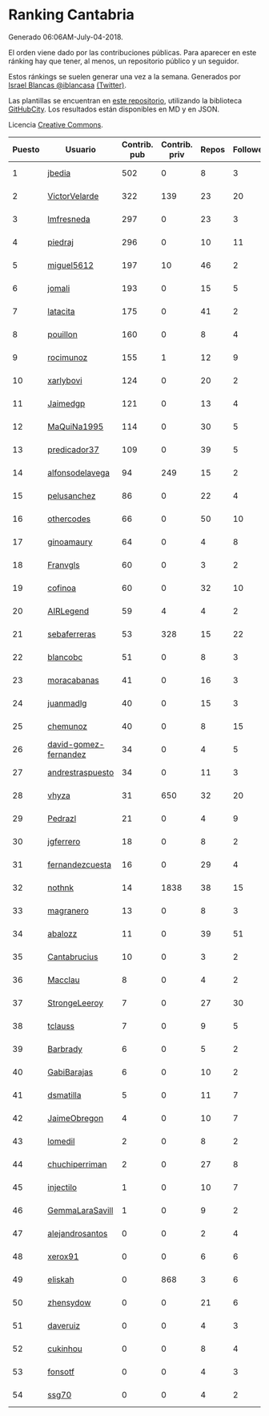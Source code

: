 # Ranking Cantabria

Generado 06:06AM-July-04-2018.

El orden viene dado por las contribuciones públicas. Para aparecer en este ránking hay que tener, al menos, un repositorio público y un seguidor.

Estos ránkings se suelen generar una vez a la semana. Generados por [Israel Blancas @iblancasa](https://github.com/iblancasa/) [(Twitter)](https://twitter.com/iblancasa).

Las plantillas se encuentran en [este repositorio](https://github.com/iblancasa/GH-Spanish-Ranking), utilizando la biblioteca [GitHubCity](https://github.com/iblancasa/GitHubCity). Los resultados están disponibles en MD y en JSON.

Licencia [Creative Commons](https://creativecommons.org/licenses/by/4.0/).

| Puesto   |  Usuario  | Contrib. pub | Contrib. priv |Repos| Followers | Desde |  Avatar  |
|----------|-----------|--------------|---------------|-----|-----------|-------|----------|
|1|[jbedia](https://github.com/jbedia)|502|0|8|3|2013-10-28|![jbedia]()|
|2|[VictorVelarde](https://github.com/VictorVelarde)|322|139|23|20|2010-10-28|![VictorVelarde]()|
|3|[lmfresneda](https://github.com/lmfresneda)|297|0|23|3|2015-06-20|![lmfresneda]()|
|4|[piedraj](https://github.com/piedraj)|296|0|10|11|2012-12-05|![piedraj]()|
|5|[miguel5612](https://github.com/miguel5612)|197|10|46|2|2016-03-29|![miguel5612]()|
|6|[jomali](https://github.com/jomali)|193|0|15|5|2012-02-01|![jomali]()|
|7|[latacita](https://github.com/latacita)|175|0|41|2|2013-05-03|![latacita]()|
|8|[pouillon](https://github.com/pouillon)|160|0|8|4|2013-09-16|![pouillon]()|
|9|[rocimunoz](https://github.com/rocimunoz)|155|1|12|9|2013-03-02|![rocimunoz]()|
|10|[xarlybovi](https://github.com/xarlybovi)|124|0|20|2|2015-10-28|![xarlybovi]()|
|11|[Jaimedgp](https://github.com/Jaimedgp)|121|0|13|4|2015-10-02|![Jaimedgp]()|
|12|[MaQuiNa1995](https://github.com/MaQuiNa1995)|114|0|30|5|2015-12-14|![MaQuiNa1995]()|
|13|[predicador37](https://github.com/predicador37)|109|0|39|5|2012-09-07|![predicador37]()|
|14|[alfonsodelavega](https://github.com/alfonsodelavega)|94|249|15|2|2014-02-06|![alfonsodelavega]()|
|15|[pelusanchez](https://github.com/pelusanchez)|86|0|22|4|2016-04-22|![pelusanchez]()|
|16|[othercodes](https://github.com/othercodes)|66|0|50|10|2013-06-25|![othercodes]()|
|17|[ginoamaury](https://github.com/ginoamaury)|64|0|4|8|2016-09-06|![ginoamaury]()|
|18|[Franvgls](https://github.com/Franvgls)|60|0|3|2|2013-07-31|![Franvgls]()|
|19|[cofinoa](https://github.com/cofinoa)|60|0|32|10|2013-07-26|![cofinoa]()|
|20|[AIRLegend](https://github.com/AIRLegend)|59|4|4|2|2014-11-10|![AIRLegend]()|
|21|[sebaferreras](https://github.com/sebaferreras)|53|328|15|22|2016-02-12|![sebaferreras]()|
|22|[blancobc](https://github.com/blancobc)|51|0|8|3|2013-12-24|![blancobc]()|
|23|[moracabanas](https://github.com/moracabanas)|41|0|16|3|2013-05-09|![moracabanas]()|
|24|[juanmadlg](https://github.com/juanmadlg)|40|0|15|3|2011-11-04|![juanmadlg]()|
|25|[chemunoz](https://github.com/chemunoz)|40|0|8|15|2016-01-13|![chemunoz]()|
|26|[david-gomez-fernandez](https://github.com/david-gomez-fernandez)|34|0|4|5|2012-03-23|![david-gomez-fernandez]()|
|27|[andrestraspuesto](https://github.com/andrestraspuesto)|34|0|11|3|2014-01-16|![andrestraspuesto]()|
|28|[vhyza](https://github.com/vhyza)|31|650|32|20|2010-05-04|![vhyza]()|
|29|[Pedrazl](https://github.com/Pedrazl)|21|0|4|9|2014-12-04|![Pedrazl]()|
|30|[jgferrero](https://github.com/jgferrero)|18|0|8|2|2015-03-12|![jgferrero]()|
|31|[fernandezcuesta](https://github.com/fernandezcuesta)|16|0|29|4|2014-04-16|![fernandezcuesta]()|
|32|[nothnk](https://github.com/nothnk)|14|1838|38|15|2009-09-05|![nothnk]()|
|33|[magranero](https://github.com/magranero)|13|0|8|3|2016-03-30|![magranero]()|
|34|[abalozz](https://github.com/abalozz)|11|0|39|51|2012-01-08|![abalozz]()|
|35|[Cantabrucius](https://github.com/Cantabrucius)|10|0|3|2|2016-02-24|![Cantabrucius]()|
|36|[Macclau](https://github.com/Macclau)|8|0|4|2|2018-05-02|![Macclau]()|
|37|[StrongeLeeroy](https://github.com/StrongeLeeroy)|7|0|27|30|2011-06-03|![StrongeLeeroy]()|
|38|[tclauss](https://github.com/tclauss)|7|0|9|5|2013-02-11|![tclauss]()|
|39|[Barbrady](https://github.com/Barbrady)|6|0|5|2|2014-01-18|![Barbrady]()|
|40|[GabiBarajas](https://github.com/GabiBarajas)|6|0|10|2|2017-01-18|![GabiBarajas]()|
|41|[dsmatilla](https://github.com/dsmatilla)|5|0|11|7|2011-02-14|![dsmatilla]()|
|42|[JaimeObregon](https://github.com/JaimeObregon)|4|0|10|7|2010-09-27|![JaimeObregon]()|
|43|[lomedil](https://github.com/lomedil)|2|0|8|2|2012-08-06|![lomedil]()|
|44|[chuchiperriman](https://github.com/chuchiperriman)|2|0|27|8|2008-11-25|![chuchiperriman]()|
|45|[injectilo](https://github.com/injectilo)|1|0|10|7|2014-09-01|![injectilo]()|
|46|[GemmaLaraSavill](https://github.com/GemmaLaraSavill)|1|0|9|2|2015-05-08|![GemmaLaraSavill]()|
|47|[alejandrosantos](https://github.com/alejandrosantos)|0|0|2|4|2011-07-13|![alejandrosantos]()|
|48|[xerox91](https://github.com/xerox91)|0|0|6|6|2011-04-19|![xerox91]()|
|49|[eliskah](https://github.com/eliskah)|0|868|3|6|2012-07-12|![eliskah]()|
|50|[zhensydow](https://github.com/zhensydow)|0|0|21|6|2011-05-09|![zhensydow]()|
|51|[daveruiz](https://github.com/daveruiz)|0|0|4|3|2012-08-16|![daveruiz]()|
|52|[cukinhou](https://github.com/cukinhou)|0|0|8|4|2015-12-14|![cukinhou]()|
|53|[fonsotf](https://github.com/fonsotf)|0|0|4|3|2015-11-03|![fonsotf]()|
|54|[ssg70](https://github.com/ssg70)|0|0|4|2|2015-11-04|![ssg70]()|
